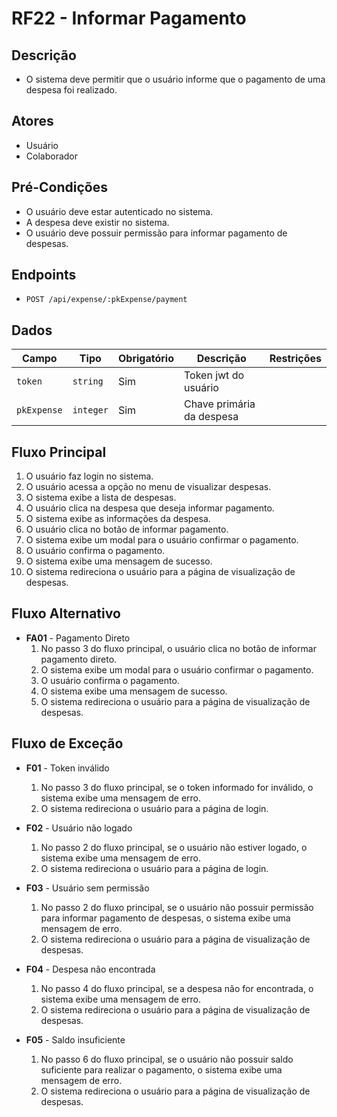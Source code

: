 # RF22 - Informar Pagamento

## Descrição

- O sistema deve permitir que o usuário informe que o pagamento de uma despesa foi realizado.

## Atores

- Usuário
- Colaborador

## Pré-Condições

- O usuário deve estar autenticado no sistema.
- A despesa deve existir no sistema.
- O usuário deve possuir permissão para informar pagamento de despesas.

## Endpoints

- `POST /api/expense/:pkExpense/payment`

## Dados

| Campo       | Tipo      | Obrigatório | Descrição                 | Restrições |
|-------------|-----------|-------------|---------------------------|------------|
| `token`     | `string`  | Sim         | Token jwt do usuário      |            |
| `pkExpense` | `integer` | Sim         | Chave primária da despesa |            |

## Fluxo Principal

1. O usuário faz login no sistema.
2. O usuário acessa a opção no menu de visualizar despesas.
3. O sistema exibe a lista de despesas.
4. O usuário clica na despesa que deseja informar pagamento.
5. O sistema exibe as informações da despesa.
6. O usuário clica no botão de informar pagamento.
7. O sistema exibe um modal para o usuário confirmar o pagamento.
8. O usuário confirma o pagamento.
9. O sistema exibe uma mensagem de sucesso.
10. O sistema redireciona o usuário para a página de visualização de despesas.

## Fluxo Alternativo

- **FA01** - Pagamento Direto
    1. No passo 3 do fluxo principal, o usuário clica no botão de informar pagamento direto.
    2. O sistema exibe um modal para o usuário confirmar o pagamento.
    3. O usuário confirma o pagamento.
    4. O sistema exibe uma mensagem de sucesso.
    5. O sistema redireciona o usuário para a página de visualização de despesas.

## Fluxo de Exceção

- **F01** - Token inválido
    1. No passo 3 do fluxo principal, se o token informado for inválido, o sistema exibe uma mensagem de erro.
    2. O sistema redireciona o usuário para a página de login.

- **F02** - Usuário não logado

    1. No passo 2 do fluxo principal, se o usuário não estiver logado, o sistema exibe uma mensagem de erro.
    2. O sistema redireciona o usuário para a página de login.

- **F03** - Usuário sem permissão
    1. No passo 2 do fluxo principal, se o usuário não possuir permissão para informar pagamento de despesas, o sistema
       exibe uma mensagem de erro.
    2. O sistema redireciona o usuário para a página de visualização de despesas.

- **F04** - Despesa não encontrada
    1. No passo 4 do fluxo principal, se a despesa não for encontrada, o sistema exibe uma mensagem de erro.
    2. O sistema redireciona o usuário para a página de visualização de despesas.

- **F05** - Saldo insuficiente
    1. No passo 6 do fluxo principal, se o usuário não possuir saldo suficiente para realizar o pagamento, o sistema
       exibe uma mensagem de erro.
    2. O sistema redireciona o usuário para a página de visualização de despesas.